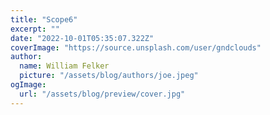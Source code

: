 ```yaml
---
title: "Scope6"
excerpt: ""
date: "2022-10-01T05:35:07.322Z"
coverImage: "https://source.unsplash.com/user/gndclouds"
author:
  name: William Felker
  picture: "/assets/blog/authors/joe.jpeg"
ogImage:
  url: "/assets/blog/preview/cover.jpg"
---
```

